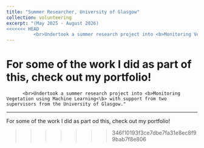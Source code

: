 ```yaml
---
title: "Summer Researcher, University of Glasgow"
collection: volunteering
excerpt: "(May 2025 - August 2026) 
<<<<<<< HEAD
          <br>Undertook a summer research project into <b>Monitoring Vegetation using Machine Learning</b> with support from two supervisors from the University of Glasgow." 
---
```


For some of the work I did as part of this, check out my portfolio!
=======
          <br>Undertook a summer research project into <b>Monitoring Vegetation using Machine Learning<\b> with support from two supervisors from the University of Glasgow." 
---

For some of the work I did as part od this, check out my portfolio!
>>>>>>> 346f10193f3ce7dbe7fa31e8ec8f99bab7f8e806
